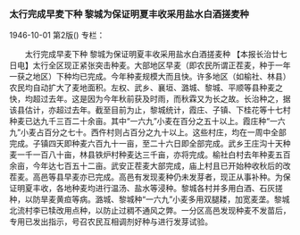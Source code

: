 ### 太行完成早麦下种  黎城为保证明夏丰收采用盐水白酒搓麦种

1946-10-01
第2版()
专栏：

　　太行完成早麦下种
    黎城为保证明夏丰收采用盐水白酒搓麦种
    【本报长治廿七日电】太行全区现正紧张突击种麦。大部地区早麦（即农民所谓正茬麦，种于一年一获之地区）下种均已完成。今年种麦规模大而且快。许多地区（如榆社、林县）农民均自动扩大了麦地面积。左权、武乡、襄垣、潞城、黎城、平顺等县种麦之快，均超过去年。这是因为今年秋前获及时雨，而秋霖又为长之故。长治种之，据该县估计，亦超过去年。截至目前为止，黎城统计，霞庄、子镇、下桂花等十七村种麦已达九千三百二十余亩。其中“一六九”小麦在百分之五十以上。霞庄种“一六九”小麦占百分之七十。西仵村则占百分之九十以上。这些村庄，均在一周中全部完成。子镇四天即种麦六百九十一亩，至二十六日即全部完成。武乡王庄沟十天种麦一千一百八十亩，林县铁炉村种麦达三千亩，亦将完成。榆社白村去年种麦五百余亩，今年达七百五十二亩。武安正茬麦大部完成，庙上村且已开始种收秋后的改茬麦。高邑等县早麦亦已完成。高邑有发现麦种仍未发芽者，现正从事补种。为保证明夏丰收，各地种麦均进行温汤、盐水等浸种。黎城各村并多用白酒、石灰搓种，以防旱麦黄疸等病。潞城、黎城种“一六九”小麦多用双腿耧，加宽麦垄。黎城北流村李已犊改用点种，以防止过稠不通风之弊。一分区高邑发现种麦不发苗后，专用已发出指示，号召农民互相调剂好种与进行发芽试验。
